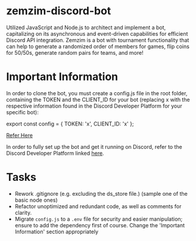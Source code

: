 # zemzim-discord-bot

Utilized JavaScript and Node.js to architect and implement a bot, capitalizing on its asynchronous and event-driven capabilities for efficient Discord API integration. Zemzim is a bot with tournament functionality that can help to generate a randomized order of members for games, flip coins for 50/50s, generate random pairs for teams, and more!

# Important Information

In order to clone the bot, you must create a config.js file in the root folder, containing the TOKEN and the CLIENT_ID for your bot (replacing x with the respective information found in the Discord Developer Platform for your specific bot):

export const config = {
TOKEN: 'x',
CLIENT_ID: 'x'
};

[Refer Here](https://imgur.com/a/CaHNq39)

In order to fully set up the bot and get it running on Discord, refer to the Discord Developer Platform linked [here](https://discord.com/developers/docs/intro).

# Tasks

- Rework .gitignore (e.g. excluding the ds_store file.) (sample one of the basic node ones)
- Refactor unoptimized and redundant code, as well as comments for clarity.
- Migrate `config.js` to a `.env` file for security and easier manipulation; ensure to add the dependency first of course. Change the 'Important Information' section appropriately
